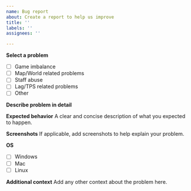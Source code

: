 ```yaml
---
name: Bug report
about: Create a report to help us improve
title: ''
labels: ''
assignees: ''

---
```


**Select a problem**
- [ ] Game imbalance
- [ ] Map/World related problems
- [ ] Staff abuse
- [ ] Lag/TPS related problems
- [ ] Other

**Describe problem in detail**

**Expected behavior**
A clear and concise description of what you expected to happen.

**Screenshots**
If applicable, add screenshots to help explain your problem.

**OS**
 - [ ] Windows
 - [ ] Mac
 - [ ] Linux

**Additional context**
Add any other context about the problem here.
